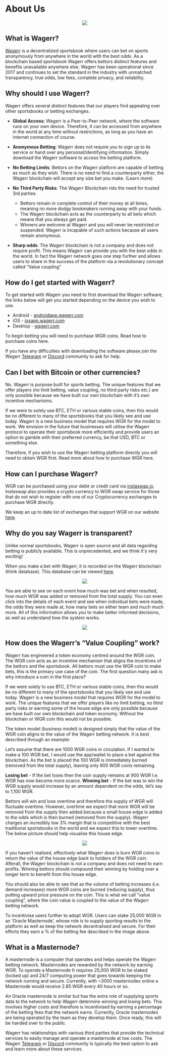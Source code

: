 # About Us

<center><img src="logo.jpeg" /></center>

## What is Wagerr?

[Wagerr](https://wagerr.com) is a decentralized sportsbook where users can bet on sports anonymously from anywhere in the world with the best odds. As a blockchain based sportsbook Wagerr offers bettors distinct features and benefits unavailable anywhere else. Wagerr has been operational since 2017 and continues to set the standard in the industry with unmatched transparency, true odds, low fees, complete privacy, and reliability.


## Why should I use Wagerr?

Wagerr offers several distinct features that our players find appealing over other sportsbooks or betting exchanges.

* **Global Access**:
Wagerr is a Peer-to-Peer network, where the software runs on your own device. Therefore, it can be accessed from anywhere in the world at any time without restrictions, as long as you have an internet connection of course.


* **Anonymous Betting**:
Wagerr does not require you to sign up to its service or hand over any personal/identifying information. Simply download the Wagerr software to access the betting platform.

* **No Betting Limits**:
Bettors on the Wagerr platform are capable of betting as much as they wish. There is no need to find a counterparty either, the Wagerr blockchain will accept any size bet you make. (Learn more)



* **No Third Party Risks**:
The Wagerr Blockchain rids the need for trusted 3rd parties.
    * Bettors remain in complete control of their money at all times, meaning no more dodgy bookmakers running away with your funds. 
    * The Wagerr blockchain acts as the counterparty to all bets which means that you always get paid.
    * Winners are welcome at Wagerr and you will never be restricted or suspended.  Wagerr is incapable of  such actions because all users remain anonymous.

* **Sharp odds**:
The Wagerr blockchain is not a company and does not require profit. This means Wagerr can provide you with the best odds in the world. In fact the Wagerr network goes one step further and allows users to share in the success of the platform via a revolutionary concept called “Value coupling”


## How do I get started with Wagerr?

To get started with Wagerr you need to first download the Wagerr software, the links below will get you started depending on the device you wish to use. 

* Android - [androidapp.wagerr.com](androidapp.wagerr.com)
* iOS - [iosapp.wagerr.com](iosapp.wagerr.com)
* Desktop - [wagerr.com](wagerr.com)

To begin betting you will need to purchase WGR coins. Read how to purchase coins here.

If you have any difficulties with downloading the software please join the Wagerr [Telegram](https://t.me/wagerrcoin) or [Discord](https://discord.com/invite/vecf8Ca) community to ask for help.


## Can I bet with Bitcoin or other currencies?

No. Wagerr is purpose built for sports betting. The unique features that we offer players (no limit betting, value coupling, no third party risks etc.) are only possible because we have built our own blockchain with it’s own incentive mechanisms.

If we were to solely use BTC, ETH or various stable coins, then this would be no different to many of the sportsbooks that you likely see and use today. Wagerr is a new business model that requires WGR for the model to work. We envision in the future that businesses will utilise the Wagerr protocol to operate their sportsbook more efficiently and provide users an option to gamble with their preferred currency, be that USD, BTC or something else.

Therefore, if you wish to use the Wagerr betting platform directly you will need to obtain WGR first. Read more about how to purchase WGR here.

## How can I purchase Wagerr?
WGR can be purchased using your debit or credit card via [instaswap.io](https://instaswap.io). Instaswap also provides a crypto currency to WGR swap service for those that do not wish to register with one of our Cryptocurrency exchanges to purchase WGR directly.

We keep an up to date list of exchanges that support WGR on our website [here](https://wagerr.com/en/get-wallet). 


## Why do you say Wagerr is transparent?
Unlike normal sportsbooks, Wagerr is open source and all data regarding betting is publicly available. This is unprecedented, and we think it's very exciting!

When you make a bet with Wagerr, it is recorded on the Wagerr blockchain (think database). This database can be viewed [here](https://explorer.wagerr.com/#/betevents).

<center><img src="explorer.png" /></center>

You are able to see on each event how much was bet and when resulted, how much WGR was added or removed from the total supply. You can even click into the details of each event and see when individual bets were made, the odds they were made at, how many bets on either team and much much more. All of this information allows you to make better informed decisions, as well as understand how the system works.

<center><img src="betinfo.png" /></center>


## How does the Wagerr’s “Value Coupling” work?

Wagerr has engineered a token economy centred around the WGR coin. The WGR coin acts as an incentive mechanism that aligns the incentives of the bettors and the sportsbook. All bettors must use the WGR coin to make bets, this is the primary use case of the coin. The first question many ask is why introduce a coin in the first place?

If we were solely to use BTC, ETH or various stable coins, then this would be no different to many of the sportsbooks that you likely see and use today. Wagerr is a new business model that requires WGR for the model to work. The unique features that we offer players like no limit betting, no third party risks or earning some of the house edge are only possible because we have built our own blockchain and token economy. Without the blockchain or WGR coin this would not be possible.

The token model (business model) is designed simply that the value of the WGR coin aligns to the value of the Wagerr betting network. It is best described through an example:

Let’s assume that there are 1000 WGR coins in circulation. If I wanted to make a 100 WGR bet, I would use the app/wallet to place a bet against the blockchain. As the bet is placed the 100 WGR is immediately burned (removed from the total supply), leaving only 900 WGR coins remaining.

**Losing bet** - If the bet loses then the coin supply remains at 900 WGR I.e. WGR has now become more scarce.
**Winning bet** - If the bet was to win the WGR supply would increase by an amount dependent on the odds, let’s say to 1,100 WGR.

Bettors will win and lose overtime and therefore the supply of WGR will fluctuate overtime. However, overtime we expect that more WGR will be removed from the supply then added because a small house edge is added to the odds which is then burned (removed from the supply). Wagerr charges an incredibly low 3% margin that is competitive with the best traditional sportsbooks in the world and we expect this to lower overtime. The below picture should help visualise this house edge.


<center><img src="tokennomics.png" /></center>

If you haven’t realised, effectively what Wagerr does is burn WGR coins to return the value of the house edge back to holders of the WGR coin. Afterall, the Wagerr blockchain is not a company and does not need to earn profits. Winning bettors should compound their winning by holding over a longer term to benefit from this house edge. 

You should also be able to see that as the volume of betting increases (i.e. demand increases) more WGR coins are burned (reducing supply), thus putting upward price pressure on the coin. This is what we call “value coupling”, where the coin value is coupled to the value of the Wagerr betting network.

To incentivise users further to adopt WGR. Users can stake 25,000 WGR in an ‘Oracle Masternode’, whose role is to supply sporting results to the platform as well as keep the network decentralised and secure. For their efforts they earn a % of the betting fee described in the image above. 


## What is a Masternode?

A masternode is a computer that operates and helps operate the Wagerr betting network. Masternodes are rewarded by the network by earning WGR. To operate a Masternode It requires 25,000 WGR to be staked (locked up) and 24/7 computing power that goes towards keeping the network running and secure. Currently, with ~3000 masternodes online a Masternode would receive 2.85 WGR every 40 hours or so.

An Oracle masternode is similar but has the extra role of supplying sports data to the network to help Wagerr determine winning and losing bets. This involves higher costs and therefore is incentivised by earning a percentage of the betting fees that the network earns. Currently, Oracle masternodes are being operated by the team as they develop them. Once ready, this will be handed over to the public. 

Wagerr has relationships with various third parties that provide the technical services to easily manage and operate a masternode at low costs. The Wagerr [Telegram](https://t.me/wagerrcoin) or [Discord](https://discord.com/invite/vecf8Ca) community is typically the best option to ask and learn more about these services.